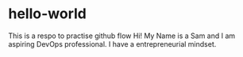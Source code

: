 # hello-world
This is a respo to practise github flow 
Hi! My Name is a Sam and I am aspiring DevOps professional. I have a entrepreneurial mindset. 
